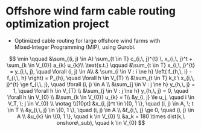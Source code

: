 # Offshore wind farm cable routing optimization project
- Optimized cable routing for large offshore wind farms with Mixed‑Integer Programming (MIP), using Gurobi.

$$
\min \qquad &\sum_{(i, j) \in A} \sum_{t \in T} c_{i,\, j}^{t} \, x_{i,\, j}^t + \sum_{k \in V_{0}} a_{k} u_{k}\\
\text{s.t.} \qquad &\sum_{t \in T} x_{i,\, j}^{t} = y_{i,\, j}, \quad \forall (i, j) \in A\\
& \sum_{i \in V : i \ne h} \left( f_{h,\, i} - f_{i,\, h} \right) = P_{h}, \quad \forall h \in V_{T}  \\
&\sum_{t \in T} k_t \ x_{i,\, j}^{t} \ge f_{i,\, j}, \quad \forall (i, j) \in A \\
&\sum_{j \in V : j \ne h} y_{h,\, j} = 1, \quad \forall h \in V_{T}  \\
&\sum_{j \in V : j \ne h} y_{h,\, j} = 0, \quad \forall h \in V_{0} \\
&\sum_{k \in V_{0}} u_{k} = 1\\
&y_{i, j} \le u_j, \quad i \in V_T, \; j \in V_{0} \\
\notag \\[10pt] 
&x_{i, j}^t \in \{0, 1 \}, \quad (i, j) \in A, \; t \in T  \\
&y_{i,\, j} \in \{0, 1 \}, \quad (i, j) \in A  \\
&f_{i,\, j} \ge 0, \quad (i, j) \in A  \\
&u_{k} \in \{0, 1 \}, \quad k \in V_{0}  \\
&a_k = 180 \times dist(k,\ onshore\_sub), \quad k \in V_{0} 
$$
